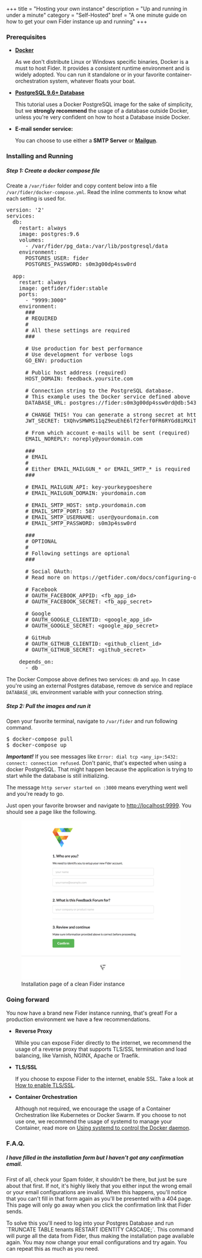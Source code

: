 +++
title = "Hosting your own instance"
description = "Up and running in under a minute"
category = "Self-Hosted"
bref = "A one minute guide on how to get your own Fider instance up and running"
+++

<h3>Prerequisites</h3>

<ul>
<li>
  <b><a href="https://www.docker.com/" target="_blank">Docker</a></b>
  <p>As we don't distribute Linux or Windows specific binaries, Docker is a must to host Fider. It provides a consistent runtime environment and is widely adopted. You can run it standalone or in your favorite container-orchestration system, whatever floats your boat.</p>
</li> 
<li>
  <b><a href="https://www.postgresql.org" target="_blank">PostgreSQL 9.6+ Database</a></b>
  <p>This tutorial uses a Docker PostgreSQL image for the sake of simplicity, but we <strong>strongly recommend</strong> the usage of a database outside Docker, unless you're very confident on how to host a Database inside Docker.</p>
</li> 
<li>
  <b>E-mail sender service:</b>
  <p>You can choose to use either a <b>SMTP Server</b> or <b><a href="https://www.mailgun.com/" target="_blank">Mailgun</a></b>.</p>
</li>
</ul>

<h3>Installing and Running</h3>

<h5>Step 1: Create a docker compose file</h5>

<p>
Create a <code>/var/fider</code> folder and copy content below into a file <code>/var/fider/docker-compose.yml</code>.
Read the inline comments to know what each setting is used for. 
</p>

<pre>
version: '2'
services:
  db:
    restart: always
    image: postgres:9.6
    volumes:
      - /var/fider/pg_data:/var/lib/postgresql/data
    environment:
      POSTGRES_USER: fider
      POSTGRES_PASSWORD: s0m3g00dp4ssw0rd

  app:
    restart: always
    image: getfider/fider:stable
    ports:
      - "9999:3000"
    environment:
      ###
      # REQUIRED
      #
      # All these settings are required
      ###

      # Use production for best performance
      # Use development for verbose logs
      GO_ENV: production

      # Public host address (required)
      HOST_DOMAIN: feedback.yoursite.com
      
      # Connection string to the PostgreSQL database. 
      # This example uses the Docker service defined above
      DATABASE_URL: postgres://fider:s0m3g00dp4ssw0rd@db:5432/fider?sslmode=disable
      
      # CHANGE THIS! You can generate a strong secret at https://randomkeygen.com/
      JWT_SECRET: tXQhvSMWMS11qZ9euEhE6lf2ferf0FR6RYGd8iMXiTxxXtJ1XDVdTXPaLtV12ZGp

      # From which account e-mails will be sent (required)
      EMAIL_NOREPLY: noreply@yourdomain.com

      ###
      # EMAIL
      #
      # Either EMAIL_MAILGUN_* or EMAIL_SMTP_* is required
      ###

      # EMAIL_MAILGUN_API: key-yourkeygoeshere
      # EMAIL_MAILGUN_DOMAIN: yourdomain.com

      # EMAIL_SMTP_HOST: smtp.yourdomain.com
      # EMAIL_SMTP_PORT: 587
      # EMAIL_SMTP_USERNAME: user@yourdomain.com
      # EMAIL_SMTP_PASSWORD: s0m3p4ssw0rd
      
      ###
      # OPTIONAL
      #
      # Following settings are optional
      ###

      # Social OAuth: 
      # Read more on https://getfider.com/docs/configuring-oauth/

      # Facebook
      # OAUTH_FACEBOOK_APPID: &lt;fb_app_id&gt;
      # OAUTH_FACEBOOK_SECRET: &lt;fb_app_secret&gt;

      # Google
      # OAUTH_GOOGLE_CLIENTID: &lt;google_app_id&gt;
      # OAUTH_GOOGLE_SECRET: &lt;google_app_secret&gt;

      # GitHub
      # OAUTH_GITHUB_CLIENTID: &lt;github_client_id&gt;
      # OAUTH_GITHUB_SECRET: &lt;github_secret&gt;

    depends_on:
      - db
</pre>

<p>The Docker Compose above defines two services: <code>db</code> and <code>app</code>. In case you're using an external Postgres database, remove <code>db</code> service and replace <code>DATABASE_URL</code> environment variable with your connection string.</p>

<h5>Step 2: Pull the images and run it</h5>

<p>Open your favorite terminal, navigate to <code>/var/fider</code> and run following command.</p>

<pre>
$ docker-compose pull
$ docker-compose up
</pre>

<p><i><b>Important!</b></i> If you see messages like <code>Error: dial tcp &lt;any_ip&gt;:5432: connect: connection refused</code>. Don't panic, that's expected when using a docker PostgreSQL. That might happen because the application is trying to start while the database is still initializing.</p>

<p>The message <code>http server started on :3000</code> means everything went well and you're ready to go.</p>

<p>Just open your favorite browser and navigate to <a href="http://localhost:9999">http://localhost:9999</a>. You should see a page like the following.</p>

<figure>
    <img src="/images/docs/fider-clean-install.png" />
    <figcaption>Installation page of a clean Fider instance</figcaption>
</figure>

<h3>Going forward</h3>

<p>You now have a brand new Fider instance running, that's great! For a production environment we have a few recommendations.</p>

<ul>
  <li>
    <b>Reverse Proxy</b>
    <p>While you can expose Fider directly to the internet, we recommend the usage of a reverse proxy that supports TLS/SSL termination and load balancing, like Varnish, NGINX, Apache or Traefik.</p>
  </li>
  <li>
    <b>TLS/SSL</b>
    <p>If you choose to expose Fider to the internet, enable SSL. Take a look at <a href="/docs/how-to-enable-ssl" target="_blank">How to enable TLS/SSL</a>.</p>
  </li>
  <li>
    <b>Container Orchestration</b>
    <p>Although not required, we encourage the usage of a Container Orchestration like Kubernetes or Docker Swarm. If you choose to not use one, we recommend the usage of systemd to manage your Container, read more on <a href="https://success.docker.com/article/using-systemd-to-control-the-docker-daemon" target="_blank">Using systemd to control the Docker daemon</a>.</p>
  </li>
</ul>

<h3>F.A.Q.</h3>

<h5>I have filled in the installation form but I haven't got any confirmation email.</h5>
<p>First of all, check your Spam folder, it shouldn't be there, but just be sure about that first. If not, it's highly likely that you either input the wrong email or your email configurations are invalid. When this happens, you'll notice that you can't fill in that form again as you'll be presented with a 404 page. This page will only go away when you click the confirmation link that Fider sends.</p>
<p>To solve this you'll need to log into your Postgres Database and run `TRUNCATE TABLE tenants RESTART IDENTITY CASCADE;`. This command will purge all the data from Fider, thus making the installation page available again. You may now change your email configurations and try again. You can repeat this as much as you need.</p>